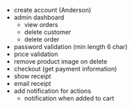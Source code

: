 - create account (Anderson)
- admin dashboard
  - view orders
  - delete customer
  - delete order
- password validation (min length 6 char)
- price validation
- remove product image on delete
- checkout (get payment information)
- show receipt
- email receipt
- add notification for actions
  - notification when added to cart